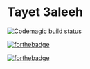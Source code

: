 # Tayet 3aleeh

[![Codemagic build status](https://api.codemagic.io/apps/62b4cc394f0303c01cfe912e/62b4cc394f0303c01cfe912d/status_badge.svg)](https://codemagic.io/apps/62b4cc394f0303c01cfe912e/62b4cc394f0303c01cfe912d/latest_build)

[![forthebadge](https://forthebadge.com/images/badges/made-with-crayons.svg)](https://forthebadge.com)

[![forthebadge](https://forthebadge.com/images/badges/built-with-love.svg)](https://forthebadge.com)

